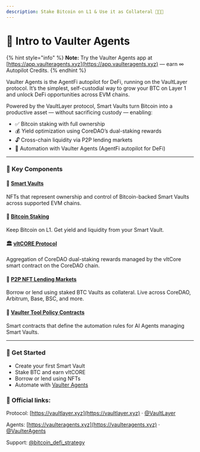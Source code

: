 ```yaml
---
description: Stake Bitcoin on L1 & Use it as Collateral 💼🚀✨
---
```


# 👋 Intro to Vaulter Agents

{% hint style="info" %}
**Note:** Try the Vaulter Agents app at [https://app.vaulteragents.xyz](https://app.vaulteragents.xyz) — earn ∞ Autopilot Credits.
{% endhint %}

Vaulter Agents is the AgentFi autopilot for DeFi, running on the VaultLayer protocol. It’s the simplest, self-custodial way to grow your BTC on Layer 1 and unlock DeFi opportunities across EVM chains.

Powered by the VaultLayer protocol, Smart Vaults turn Bitcoin into a productive asset — without sacrificing custody — enabling:

* ✅ Bitcoin staking with full ownership
* 💰 Yield optimization using CoreDAO’s dual-staking rewards
* 🔓 Cross-chain liquidity via P2P lending markets
* 🤖 Automation with Vaulter Agents (AgentFi autopilot for DeFi)

***

### 🧩 Key Components

#### 🧠 [Smart Vaults](https://docs.vaultlayer.xyz/components/smart-vaults)

NFTs that represent ownership and control of Bitcoin-backed Smart Vaults across supported EVM chains.

#### 🚀 [Bitcoin Staking](https://app.gitbook.com/o/TmR8LtP5t6glouLpB11L/s/Y1FCu1LxWV8dChkbB1u9/components/bitcoin-staking)

Keep Bitcoin on L1. Get yield and liquidity from your Smart Vault.

#### 🏛️ [vltCORE Protocol](https://docs.vaultlayer.xyz/components/vltcore)

Aggregation of CoreDAO dual-staking rewards managed by the vltCore smart contract on the CoreDAO chain.

#### 🤝 [P2P NFT Lending Markets](https://docs.vaultlayer.xyz/components/p2p-liquidity)

Borrow or lend using staked BTC Vaults as collateral. Live across CoreDAO, Arbitrum, Base, BSC, and more.

#### 🔐 [Vaulter Tool Policy Contracts](https://docs.vaultlayer.xyz/components/vaulter-ai-agent)

Smart contracts that define the automation rules for AI Agents managing Smart Vaults.

***

### 🚀 Get Started

* Create your first Smart Vault
* Stake BTC and earn vltCORE
* Borrow or lend using NFTs
* Automate with [Vaulter Agents](vaulter-agents/README.md)

### 📌 Official links:&#x20;

Protocol: [https://vaultlayer.xyz](https://vaultlayer.xyz) · [@VaultLayer](https://x.com/VaultLayer)

Agents: [https://vaulteragents.xyz](https://vaulteragents.xyz) · [@VaulterAgents](https://x.com/VaulterAgents)

Support: [@bitcoin\_defi\_strategy](https://t.me/+Q58TzLXmvGM0MGFh)

